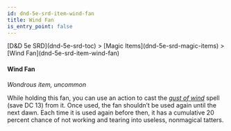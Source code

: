 ```yaml
---
id: dnd-5e-srd-item-wind-fan
title: Wind Fan
is_entry_point: false
---
```


<breadcrumb>
[D&D 5e SRD](dnd-5e-srd-toc) >  [Magic Items](dnd-5e-srd-magic-items) > [Wind Fan](dnd-5e-srd-item-wind-fan)
</breadcrumb>

#### Wind Fan

*Wondrous item, uncommon*

While holding this fan, you can use an action to cast the [*gust of wind*](dnd-5e-srd-spell-gust-of-wind) spell (save DC 13) from it. Once used, the fan shouldn’t be used again until the next dawn. Each time it is used again before then, it has a cumulative 20 percent chance of not working and tearing into useless, nonmagical tatters.

